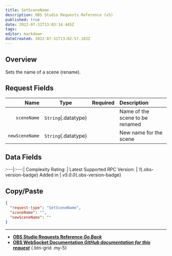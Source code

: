 ```yaml
---
title: SetSceneName
description: OBS Studio Requests Reference (v5)
published: true
date: 2022-07-31T13:03:14.445Z
tags: 
editor: markdown
dateCreated: 2022-07-31T13:02:57.103Z
---
```


## Overview
Sets the name of a scene (rename).

## Request Fields
Name | Type | Required| Description |
----:|:----:|:-------:|:------------|
`sceneName` | `String`{.datatype} | <i class="mdi mdi-check"></i> | Name of the scene to be renamed
`newSceneName` | `String`{.datatype} | <i class="mdi mdi-check"></i> | New name for the scene	

## Data Fields
:---|:---:|
Complexity Rating: | <span class="stars stars--2"></span>
Latest Supported RPC Version: | *1*{.obs-version-badge}
Added in | *v5.0.0*{.obs-version-badge}

## Copy/Paste
```json
{
  "request-type": "SetSceneName",
  "sceneName": "",
  "newSceneName": ""
}
```

---

- [<i class="mdi mdi-chevron-left"></i>**OBS Studio Requests Reference *Go Back***](/en/Broadcasters/OBS/Requests)
- [<i class="mdi mdi-github"></i> **OBS WebSocket Documentation *GitHub documentation for this request***](https://github.com/obsproject/obs-websocket/blob/master/docs/generated/protocol.md#setscenename)
{.btn-grid .my-5}